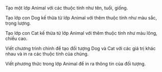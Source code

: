Tạo một lớp Animal với các thuộc tính như tên, tuổi, giống.

Tạo lớp con Dog kế thừa từ lớp Animal với thêm thuộc tính như màu sắc, trọng lượng.

Tạo lớp con Cat kế thừa từ lớp Animal với thêm thuộc tính như màu lông, chiều cao.

Viết chương trình chính để tạo đối tượng Dog và Cat với các giá trị khác nhau và in ra các thuộc tính của chúng.

Viết phương thức trong lớp Animal để in ra thông tin của đối tượng.

